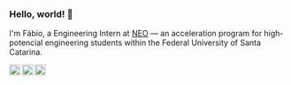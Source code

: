 ### Hello, world! 👋

I'm Fábio, a Engineering Intern at [NEO](.alert(1);) — an acceleration program for high-potencial engineering students within the Federal University of Santa Catarina. 

<a href="https://www.linkedin.com/in/mendes-fabio">
  <img align="left" alt="Fábio's LinkedIn" width="20px" src="https://cdn.jsdelivr.net/npm/simple-icons@v3/icons/linkedin.svg" />
</a>
<a href="https://www.instagram.com/fabiomendesafc">
  <img align="left" alt="Fábio's Instagram" width="20px" src="https://cdn.jsdelivr.net/npm/simple-icons@v3/icons/instagram.svg" />
</a>
<a href="https://twitter.com/fabiomendesafc">
  <img align="left" alt="Fábio's Twitter" width="20px" src="https://cdn.jsdelivr.net/npm/simple-icons@v3/icons/twitter.svg" />
</a>

<!--
**mendesfabio/mendesfabio** is a ✨ _special_ ✨ repository because its `README.md` (this file) appears on your GitHub profile.

Here are some ideas to get you started:

- 🔭 I’m currently working on ...
- 🌱 I’m currently learning ...
- 👯 I’m looking to collaborate on ...
- 🤔 I’m looking for help with ...
- 💬 Ask me about ...
- 📫 How to reach me: ...
- 😄 Pronouns: ...
- ⚡ Fun fact: ...
-->
